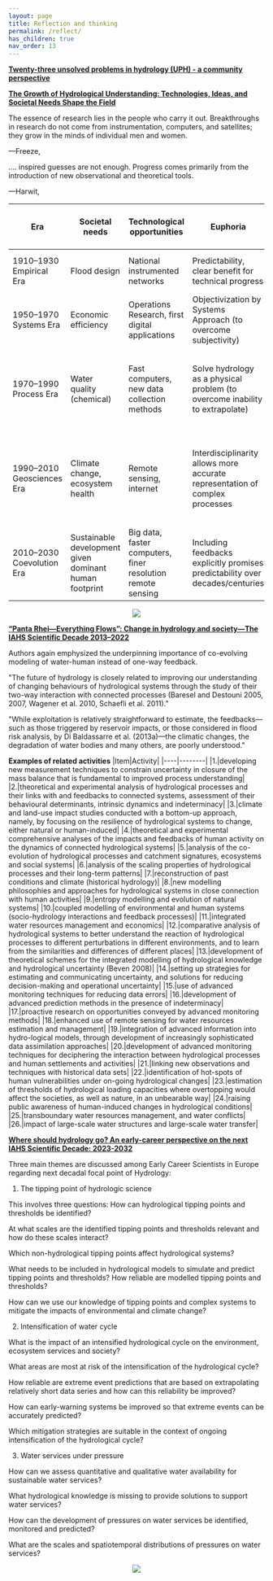```yaml
---
layout: page
title: Reflection and thinking
permalink: /reflect/
has_children: true
nav_order: 13
---
```


__[Twenty-three unsolved problems in hydrology (UPH) - a community perspective](https://www.tandfonline.com/doi/full/10.1080/02626667.2019.1620507)__

__[The Growth of Hydrological Understanding: Technologies, Ideas, and Societal Needs Shape the Field](https://agupubs.onlinelibrary.wiley.com/doi/10.1002/2017WR021396)__

The essence of research lies in the people who carry it out. Breakthroughs in research do not come from instrumentation, computers, and satellites; they grow in the minds of individual men and women.

—Freeze,

…. inspired guesses are not enough. Progress comes primarily from the introduction of new observational and theoretical tools.

—Harwit,

|Era|Societal needs|Technological opportunities|Euphoria|Typical discoveries of phenomena|Progress in prediction methods|Disenchantment|
|---|--------------|---------------------------|--------|--------------------------------|------------------------------|--------------|
|1910–1930 Empirical Era|	Flood design|	National instrumented networks|	Predictability, clear benefit for technical progress|	Correlations between water levels exist|	Regressions, envelope curves|	Lack of transferablity to other places|
|1950–1970 Systems Era|	Economic efficiency|	Operations Research, first digital applications|	Objectivization by Systems Approach (to overcome subjectivity)|	Linearity of hydrological response|	Unit hydrograph estimation, time series models|	Inability to extrapolate to other conditions|
|1970–1990 Process Era|	Water quality (chemical)|	Fast computers, new data collection methods|	Solve hydrology as a physical problem (to overcome inability to extrapolate)|	Variable source area runoff generation; Event water stems from pre-event rainfall|	Physically-based spatially distributed models, stochastic hydrogeology|	Scale problems, it is not just a physical but also a biological problem (transpiration, roots)|
|1990–2010 Geosciences Era|	Climate change, ecosystem health|	Remote sensing, internet|	Interdisciplinarity allows more accurate representation of complex processes|	Controls on spatial patterns of soil moisture	|Coupled process models, model chains, climate scenarios, data assimilation|	Quasi-stationary coupling misses long term dynamics|
|2010–2030 Coevolution Era|Sustainable development given dominant human footprint|	Big data, faster computers, finer resolution remote sensing|	Including feedbacks explicitly promises predictability over decades/centuries|	Root adaptation to climate, levee effect of people moving into floodplains|	Models representing catchments as complex systems (linking time scales)|	Parameters of complex systems cannot be measured, spatial feedbacks missed|

<p align="center">
<img src="https://agupubs.onlinelibrary.wiley.com/cms/asset/00aac15a-8d41-4369-8495-77d0497cc449/wrcr22902-fig-0001-m.jpg">
</p>


__[“Panta Rhei—Everything Flows”: Change in hydrology and society—The IAHS Scientific Decade 2013–2022](https://www.tandfonline.com/doi/full/10.1080/02626667.2013.809088)__

Authors again emphysized the underpinning importance of co-evolving modeling of water-human instead of one-way feedback.

"The future of hydrology is closely related to improving our understanding of changing behaviours of hydrological systems through the study of their two-way interaction with connected processes (Baresel and Destouni 2005, 2007, Wagener et al. 2010, Schaefli et al. 2011)."

"While exploitation is relatively straightforward to estimate, the feedbacks—such as those triggered by reservoir impacts, or those considered in flood risk analysis, by Di Baldassarre et al. (2013a)—the climatic changes, the degradation of water bodies and many others, are poorly understood."

**Examples of related activities**
|Item|Activity|
|----|--------|
|1.|developing new measurement techniques to constrain uncertainty in closure of the mass balance that is fundamental to improved process understanding|
|2.|theoretical and experimental analysis of hydrological processes and their links with and feedbacks to connected systems, assessment of their behavioural determinants, intrinsic dynamics and indeterminacy|
|3.|climate and land-use impact studies conducted with a bottom-up approach, namely, by focusing on the resilience of hydrological systems to change, either natural or human-induced|
|4.|theoretical and experimental comprehensive analyses of the impacts and feedbacks of human activity on the dynamics of connected hydrological systems|
|5.|analysis of the co-evolution of hydrological processes and catchment signatures, ecosystems and social systems|
|6.|analysis of the scaling properties of hydrological processes and their long-term patterns|
|7.|reconstruction of past conditions and climate (historical hydrology)|
|8.|new modelling philosophies and approaches for hydrological systems in close connection with human activities|
|9.|entropy modelling and evolution of natural systems|
|10.|coupled modelling of environmental and human systems (socio-hydrology interactions and feedback processes)|
|11.|integrated water resources management and economics|
|12.|comparative analysis of hydrological systems to better understand the reaction of hydrological processes to different perturbations in different environments, and to learn from the similarities and differences of different places|
|13.|development of theoretical schemes for the integrated modelling of hydrological knowledge and hydrological uncertainty (Beven 2008)|
|14.|setting up strategies for estimating and communicating uncertainty, and solutions for reducing decision-making and operational uncertainty|
|15.|use of advanced monitoring techniques for reducing data errors|
|16.|development of advanced prediction methods in the presence of indeterminacy|
|17.|proactive research on opportunities conveyed by advanced monitoring methods|
|18.|enhanced use of remote sensing for water resources estimation and management|
|19.|integration of advanced information into hydro-logical models, through development of increasingly sophisticated data assimilation approaches|
|20.|development of advanced monitoring techniques for deciphering the interaction between hydrological processes and human settlements and activities|
|21.|linking new observations and techniques with historical data sets|
|22.|identification of hot-spots of human vulnerabilities under on-going hydrological changes|
|23.|estimation of thresholds of hydrological loading capacities where overtopping would affect the societies, as well as nature, in an unbearable way|
|24.|raising public awareness of human-induced changes in hydrological conditions|
|25.|transboundary water resources management, and water conflicts|
|26.|impact of large-scale water structures and large-scale water transfer|


__[Where should hydrology go? An early-career perspective on the next IAHS Scientific Decade: 2023-2032](https://www.tandfonline.com/doi/full/10.1080/02626667.2023.2170754?src=)__

Three main themes are discussed among Early Career Scientists in Europe regarding next decadal focal point of Hydrology:

1. The tipping point of hydrologic science

This involves three questions: How can hydrological tipping points and thresholds be identified?

At what scales are the identified tipping points and thresholds relevant and how do these scales interact?

Which non-hydrological tipping points affect hydrological systems?

What needs to be included in hydrological models to simulate and predict tipping points and thresholds? How reliable are modelled tipping points and thresholds?

How can we use our knowledge of tipping points and complex systems to mitigate the impacts of environmental and climate change?

2. Intensification of water cycle

What is the impact of an intensified hydrological cycle on the environment, ecosystem services and society?

What areas are most at risk of the intensification of the hydrological cycle?

How reliable are extreme event predictions that are based on extrapolating relatively short data series and how can this reliability be improved?

How can early-warning systems be improved so that extreme events can be accurately predicted?

Which mitigation strategies are suitable in the context of ongoing intensification of the hydrological cycle?

3. Water services under pressure

How can we assess quantitative and qualitative water availability for sustainable water services?

What hydrological knowledge is missing to provide solutions to support water services?

How can the development of pressures on water services be identified, monitored and predicted?

What are the scales and spatiotemporal distributions of pressures on water services?

<p align="center">
  <img src="https://www.tandfonline.com/na101/home/literatum/publisher/tandf/journals/content/thsj20/0/thsj20.just-accepted/02626667.2023.2170754/20230209/images/large/thsj_a_2170754_f0003_c.jpeg">
</p>
